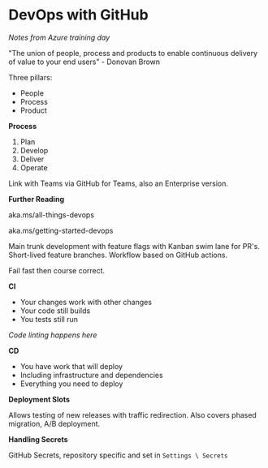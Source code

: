 # DevOps with GitHub

*Notes from Azure training day*

"The union of people, process and products to enable continuous delivery of value to your end users" - Donovan Brown

Three pillars:

- People
- Process
- Product

**Process**

1. Plan
2. Develop
3. Deliver
4. Operate

Link with Teams via GitHub for Teams, also an Enterprise version.

**Further Reading**

aka.ms/all-things-devops

aka.ms/getting-started-devops

Main trunk development with feature flags with Kanban swim lane for PR's.  Short-lived feature branches.  Workflow based on GitHub actions.

Fail fast then course correct.

**CI**

- Your changes work with other changes
- Your code still builds
- You tests still run

*Code linting happens here*

**CD**

- You have work that will deploy
- Including infrastructure and dependencies
- Everything you need to deploy

**Deployment Slots**

Allows testing of new releases with traffic redirection.  Also covers phased migration, A/B deployment.

**Handling Secrets**

GitHub Secrets, repository specific and set  in `Settings \ Secrets`